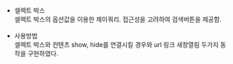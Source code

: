 * 셀렉트 박스<br />
셀렉트 박스의 옵션값을 이용한 제이쿼리. 접근성을 고려하여 검색버튼을 제공함.<br /><br />
* 사용방법<br />
셀렉트 박스와 컨텐츠 show, hide를 연결시킬 경우와 url 링크 새창열림 두가지 동작을 구현하였다.
